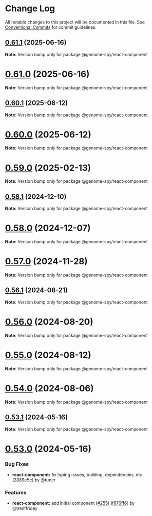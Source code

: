 # Change Log

All notable changes to this project will be documented in this file.
See [Conventional Commits](https://conventionalcommits.org) for commit guidelines.

## [0.61.1](https://github.com/genome-spy/genome-spy/compare/v0.61.0...v0.61.1) (2025-06-16)

**Note:** Version bump only for package @genome-spy/react-component

# [0.61.0](https://github.com/genome-spy/genome-spy/compare/v0.60.1...v0.61.0) (2025-06-16)

**Note:** Version bump only for package @genome-spy/react-component

## [0.60.1](https://github.com/genome-spy/genome-spy/compare/v0.60.0...v0.60.1) (2025-06-12)

**Note:** Version bump only for package @genome-spy/react-component

# [0.60.0](https://github.com/genome-spy/genome-spy/compare/v0.59.0...v0.60.0) (2025-06-12)

**Note:** Version bump only for package @genome-spy/react-component

# [0.59.0](https://github.com/genome-spy/genome-spy/compare/v0.58.3...v0.59.0) (2025-02-13)

**Note:** Version bump only for package @genome-spy/react-component

## [0.58.1](https://github.com/genome-spy/genome-spy/compare/v0.58.0...v0.58.1) (2024-12-10)

**Note:** Version bump only for package @genome-spy/react-component

# [0.58.0](https://github.com/genome-spy/genome-spy/compare/v0.57.0...v0.58.0) (2024-12-07)

**Note:** Version bump only for package @genome-spy/react-component

# [0.57.0](https://github.com/genome-spy/genome-spy/compare/v0.56.1...v0.57.0) (2024-11-28)

**Note:** Version bump only for package @genome-spy/react-component

## [0.56.1](https://github.com/genome-spy/genome-spy/compare/v0.56.0...v0.56.1) (2024-08-21)

**Note:** Version bump only for package @genome-spy/react-component

# [0.56.0](https://github.com/genome-spy/genome-spy/compare/v0.55.0...v0.56.0) (2024-08-20)

**Note:** Version bump only for package @genome-spy/react-component

# [0.55.0](https://github.com/genome-spy/genome-spy/compare/v0.54.0...v0.55.0) (2024-08-12)

**Note:** Version bump only for package @genome-spy/react-component

# [0.54.0](https://github.com/genome-spy/genome-spy/compare/v0.53.1...v0.54.0) (2024-08-06)

**Note:** Version bump only for package @genome-spy/react-component

## [0.53.1](https://github.com/genome-spy/genome-spy/compare/v0.53.0...v0.53.1) (2024-05-16)

**Note:** Version bump only for package @genome-spy/react-component

# [0.53.0](https://github.com/genome-spy/genome-spy/compare/v0.52.0...v0.53.0) (2024-05-16)

### Bug Fixes

* **react-component:** fix typing issues, building, dependencies, etc ([3389e5c](https://github.com/genome-spy/genome-spy/commit/3389e5c7e44bcb09fe267787e4dd99e942c90f79)) by @tuner

### Features

* **react-component:** add initial component ([#255](https://github.com/genome-spy/genome-spy/issues/255)) ([f676ff6](https://github.com/genome-spy/genome-spy/commit/f676ff634922971f728040e2952a45bd57cd2fce)) by @trentfridey
